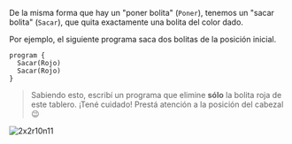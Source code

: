 De la misma forma que hay un "poner bolita" (`Poner`), tenemos un "sacar bolita" (`Sacar`), que quita exactamente una bolita del color dado.

Por ejemplo, el siguiente programa saca dos bolitas de la posición inicial.

```puppet
program {
  Sacar(Rojo)
  Sacar(Rojo)
}
```

> Sabiendo esto, escribí un programa que elimine **sólo** la bolita roja de este tablero. ¡Tené cuidado! Prestá atención a la posición del cabezal :wink:

![2x2r10n11](https://raw.githubusercontent.com/sagrado-corazon-alcal/mumuki-fundamentos-gobstones-guia-1-primeros-programas/master/2x2r10n11.png)



